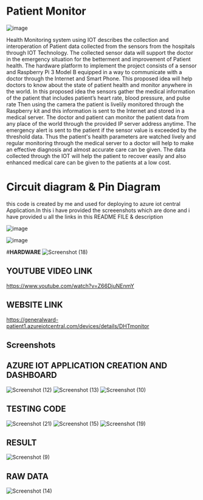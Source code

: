 # Patient Monitor
![image](https://github.com/Sandeepnayak391/patientmonitor/assets/121727529/6bf62756-7107-46ac-b89f-35295513b1ca) 

Health Monitoring system using IOT describes the collection and interoperation of Patient data collected from the sensors from the hospitals through IOT Technology. The collected sensor data will support the doctor in the emergency situation for the betterment and improvement of Patient health. The hardware platform to implement the project consists of a sensor and Raspberry Pi 3 Model B equipped in a way to communicate with a doctor through the Internet and Smart Phone. This proposed idea will help doctors to know about the state of patient health and monitor anywhere in the world. In this proposed idea the sensors gather the medical information of the patient that includes patient’s heart rate, blood pressure, and pulse rate Then using the camera the patient is livelily monitored through the Raspberry kit and this information is sent to the Internet and stored in a medical server. The doctor and patient can monitor the patient data from any place of the world through the provided IP server address anytime. The emergency alert is sent to the patient if the sensor value is exceeded by the threshold data. Thus the patient's health parameters are watched lively and regular monitoring through the medical server to a doctor will help to make an effective diagnosis and almost accurate care can be given. The data collected through the IOT will help the patient to recover easily and also enhanced medical care can be given to the patients at a low cost.

# Circuit diagram & Pin Diagram
this code is created by me and used for deploying to azure iot central Application.In this i have provided the screeenshots which are done and i have provided u all the links in this README FILE & description 


![image](https://github.com/Sandeepnayak391/patientmonitor/assets/121727529/449be203-064a-4dc2-9aef-c25ef6f7eb02) 

![image](https://github.com/Sandeepnayak391/patientmonitor/assets/121727529/792b2919-011c-4742-bd5e-5195ed3c4088)

#**HARDWARE**
![Screenshot (18)](https://github.com/Sandeepnayak391/patientmonitor/assets/121727529/bdd76af0-e1f5-4a59-a70e-2f85c5401620)
## YOUTUBE VIDEO LINK
https://www.youtube.com/watch?v=Z66DjuNEnmY
## WEBSITE LINK
https://generalward-patient1.azureiotcentral.com/devices/details/DHTmonitor
## Screenshots
 ## AZURE IOT APPLICATION CREATION AND DASHBOARD
![Screenshot (12)](https://github.com/Sandeepnayak391/patientmonitor/assets/121727529/a259a576-a532-4478-9c92-8a2fe67badac)
![Screenshot (13)](https://github.com/Sandeepnayak391/patientmonitor/assets/121727529/ba24a6cc-61af-4be3-b51d-fd915f461cb1)
![Screenshot (10)](https://github.com/Sandeepnayak391/patientmonitor/assets/121727529/9faae81b-b4a4-4bf3-b783-e5e2afeb4850)
## TESTING CODE
![Screenshot (21)](https://github.com/Sandeepnayak391/patientmonitor/assets/121727529/ea4dff1b-de7f-4b7d-b0c1-70bdf612ec28)
![Screenshot (15)](https://github.com/Sandeepnayak391/patientmonitor/assets/121727529/eda44154-648f-4ac7-b0d6-9c8887fa37d9)
![Screenshot (19)](https://github.com/Sandeepnayak391/patientmonitor/assets/121727529/5ac862b6-ea57-4e24-8e9a-30197aa4ac87)
## RESULT
![Screenshot (9)](https://github.com/Sandeepnayak391/patientmonitor/assets/121727529/5a96a687-281e-4e74-83c9-d3b19b595224)
## RAW DATA
![Screenshot (14)](https://github.com/Sandeepnayak391/patientmonitor/assets/121727529/57f2130b-3d59-4acd-a738-3b7542d95d00)

